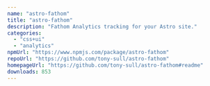 ```yaml
---
name: "astro-fathom"
title: "astro-fathom"
description: "Fathom Analytics tracking for your Astro site."
categories:
  - "css+ui"
  - "analytics"
npmUrl: "https://www.npmjs.com/package/astro-fathom"
repoUrl: "https://github.com/tony-sull/astro-fathom"
homepageUrl: "https://github.com/tony-sull/astro-fathom#readme"
downloads: 853
---
```

